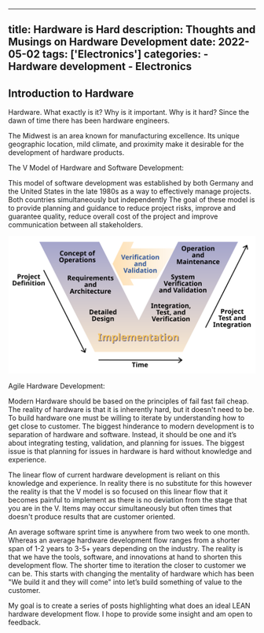 
---
title: Hardware is Hard 
description: Thoughts and Musings on Hardware Development
date: 2022-05-02
tags: ['Electronics']
categories:
    - Hardware development 
    - Electronics
---
## Introduction to Hardware 

Hardware. What exactly is it? Why is it important. Why is it hard? Since the dawn of time there has been hardware engineers. 

The Midwest is an area known for manufacturing excellence. Its unique geographic location, mild climate, and proximity make it desirable for the development of hardware products. 

The V Model of Hardware and Software Development: 

This model of software development was established by both Germany and the United States in the late 1980s as a way to effectively manage projects. Both countries simultaneously but independently The goal of these model is to provide planning and guidance to reduce project risks, improve and guarantee quality, reduce overall cost of the project and improve communication between all stakeholders.


![V Model of Development](Systems_Engineering_Process_II.svg)

Agile Hardware Development: 

Modern Hardware should be based on the principles of fail fast fail cheap. The reality of hardware is that it is inherently hard, but it doesn't need to be. To build hardware one must be willing to iterate by understanding how to get close to customer. The biggest hinderance to modern development is to separation of hardware and software. Instead, it should be one and it’s about integrating testing, validation, and planning for issues. The biggest issue is that planning for issues in hardware is hard without knowledge and experience. 

The linear flow of current hardware development is reliant on this knowledge and experience. In reality there is no substitute for this however the reality is that the V model is so focused on this linear flow that it becomes painful to implement as there is no deviation from the stage that you are in the V. Items may occur simultaneously but often times that doesn't produce results that are customer oriented. 

An average software sprint time is anywhere from two week to one month. Whereas an average hardware development flow ranges from a shorter span of 1-2 years to 3-5+ years depending on the industry. The reality is that we have the tools, software, and innovations at hand to shorten this development flow. The shorter time to iteration the closer to customer we can be. This starts with changing the mentality of hardware which has been "We build it and they will come" into let’s build something of value to the customer.

My goal is to create a series of posts highlighting what does an ideal LEAN hardware development flow. I hope to provide some insight and am open to feedback. 



